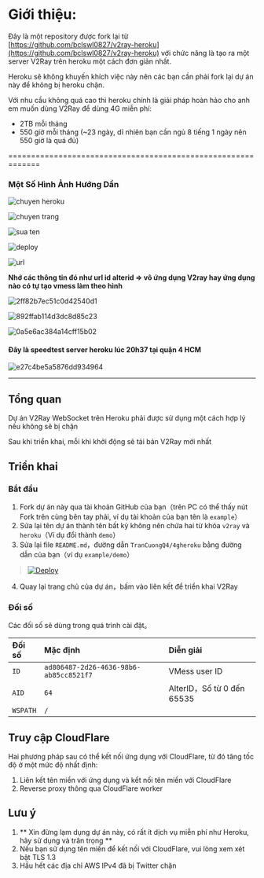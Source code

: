# Giới thiệu:
Đây là một repository được fork lại từ [https://github.com/bclswl0827/v2ray-heroku](https://github.com/bclswl0827/v2ray-heroku) với chức năng là tạo ra một server V2Ray trên heroku một cách đơn giản nhất.

Heroku sẽ không khuyến khích việc này nên các bạn cần phải fork lại dự án này để không bị heroku chặn.

Với nhu cầu không quá cao thì heroku chính là giải pháp hoàn hảo cho anh em muốn dùng V2Ray để dùng 4G miễn phí:
* 2TB mỗi tháng
* 550 giờ mỗi tháng (~23 ngày, dĩ nhiên bạn cần ngủ 8 tiếng 1 ngày nên 550 giờ là quá đủ)

=============================================================
### Một Số Hình Ảnh Hướng Dẩn 

![chuyen heroku](https://user-images.githubusercontent.com/92734523/139077306-b4decf1b-6d3c-4de8-b1d0-6372377d32ab.png)

![chuyen trang](https://user-images.githubusercontent.com/92734523/139077487-43cc277e-d1f6-4481-97dd-203658dea23e.png)

![sua ten](https://user-images.githubusercontent.com/92734523/139077589-c37c1dd3-d440-4b58-8579-0fb08c33bd5a.png)

![deploy](https://user-images.githubusercontent.com/92734523/139077581-efd0fe1b-5394-4689-9cef-b487c556d38e.png)

![url](https://user-images.githubusercontent.com/92734523/139077592-d8f61ce4-2225-482b-9b05-229dc82b4052.png)

**Nhớ các thông tin đó như url id alterid => vô ứng dụng V2ray hay ứng dụng nào có tự tạo vmess làm theo hình**

![2ff82b7ec51c0d42540d1](https://user-images.githubusercontent.com/92734523/139078062-7091ea86-ee93-443c-aa62-08679fed2dcb.jpg)

![892ffab114d3dc8d85c23](https://user-images.githubusercontent.com/92734523/139078111-4b3f1805-acc2-43e9-9731-31aa7d9ab431.jpg)

![0a5e6ac384a14cff15b02](https://user-images.githubusercontent.com/92734523/139078129-51e67203-307b-4535-a80c-634ec81b0da9.jpg)

#### Đây là speedtest server heroku lúc 20h37 tại quận 4 HCM

![e27c4be5a5876dd934964](https://user-images.githubusercontent.com/92734523/139078147-8e621d87-0380-4b60-92ac-104635f6a771.jpg)


********************************************************************************************************

## Tổng quan

Dự án V2Ray WebSocket trên Heroku phải được sử dụng một cách hợp lý nếu không sẽ bị chặn

Sau khi triển khai, mỗi khi khởi động sẽ tải bản V2Ray mới nhất

## Triển khai

### Bắt đầu

 1. Fork dự án này qua tài khoản GitHub của bạn（trên PC có thể thấy nút Fork trên cùng bên tay phải, ví dụ tài khoản của bạn tên là `example`）
 2. Sửa lại tên dự án thành tên bất kỳ không nên chứa hai từ khóa `v2ray` và `heroku`（Ví dụ đổi thành `demo`）
 3. Sửa lại file `README.md`，đường dẫn `TranCuongQ4/4gheroku` bằng đường dẫn của bạn（ví dụ `example/demo`）

> [![Deploy](https://www.herokucdn.com/deploy/button.png)](https://dashboard.heroku.com/new?template=https://github.com/nguyrndzok/4gheroku)

 4. Quay lại trang chủ của dự án，bấm vào liên kết để triển khai V2Ray

### Đối số

Các đối số sẽ dùng trong quá trình cài đặt。

| Đối số | Mặc định | Diễn giải |
| :--- | :--- | :--- |
| `ID` | `ad806487-2d26-4636-98b6-ab85cc8521f7` | VMess user ID |
| `AID` | `64` | AlterID，Số từ 0 đến 65535 |
| `WSPATH` | `/` | |

## Truy cập CloudFlare

Hai phương pháp sau có thể kết nối ứng dụng với CloudFlare, từ đó tăng tốc độ ở một mức độ nhất định:

1. Liên kết tên miền với ứng dụng và kết nối tên miền với CloudFlare
2. Reverse proxy thông qua CloudFlare worker 

## Lưu ý

 1. ** Xin đừng lạm dụng dự án này, có rất ít dịch vụ miễn phí như Heroku, hãy sử dụng và trân trọng **
 2. Nếu bạn sử dụng tên miền để kết nối với CloudFlare, vui lòng xem xét bật TLS 1.3 
 3. Hầu hết các địa chỉ AWS IPv4 đã bị Twitter chặn 
